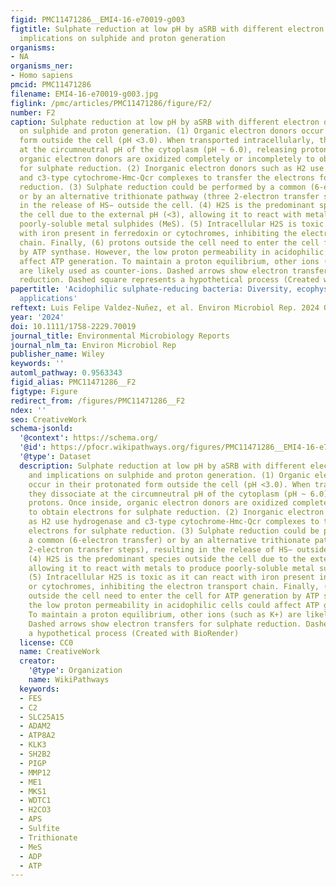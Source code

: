 ```yaml
---
figid: PMC11471286__EMI4-16-e70019-g003
figtitle: Sulphate reduction at low pH by aSRB with different electron donors and
  implications on sulphide and proton generation
organisms:
- NA
organisms_ner:
- Homo sapiens
pmcid: PMC11471286
filename: EMI4-16-e70019-g003.jpg
figlink: /pmc/articles/PMC11471286/figure/F2/
number: F2
caption: Sulphate reduction at low pH by aSRB with different electron donors and implications
  on sulphide and proton generation. (1) Organic electron donors occur in their protonated
  form outside the cell (pH <3.0). When transported intracellularly, they dissociate
  at the circumneutral pH of the cytoplasm (pH ~ 6.0), releasing protons. Once inside,
  organic electron donors are oxidized completely or incompletely to obtain electrons
  for sulphate reduction. (2) Inorganic electron donors such as H2 use hydrogenase
  and c3‐type cytochrome‐Hmc‐Qcr complexes to transfer the electrons for sulphate
  reduction. (3) Sulphate reduction could be performed by a common (6‐electron transfer)
  or by an alternative trithionate pathway (three 2‐electron transfer steps), resulting
  in the release of HS− outside the cell. (4) H2S is the predominant species outside
  the cell due to the external pH (<3), allowing it to react with metals to produce
  poorly‐soluble metal sulphides (MeS). (5) Intracellular H2S is toxic as it can react
  with iron present in ferredoxin or cytochromes, inhibiting the electron transport
  chain. Finally, (6) protons outside the cell need to enter the cell for ATP generation
  by ATP synthase. However, the low proton permeability in acidophilic cells could
  affect ATP generation. To maintain a proton equilibrium, other ions (such as K+)
  are likely used as counter‐ions. Dashed arrows show electron transfers for sulphate
  reduction. Dashed square represents a hypothetical process (Created with BioRender)
papertitle: 'Acidophilic sulphate‐reducing bacteria: Diversity, ecophysiology, and
  applications'
reftext: Luis Felipe Valdez‐Nuñez, et al. Environ Microbiol Rep. 2024 Oct;16(5).
year: '2024'
doi: 10.1111/1758-2229.70019
journal_title: Environmental Microbiology Reports
journal_nlm_ta: Environ Microbiol Rep
publisher_name: Wiley
keywords: ''
automl_pathway: 0.9563343
figid_alias: PMC11471286__F2
figtype: Figure
redirect_from: /figures/PMC11471286__F2
ndex: ''
seo: CreativeWork
schema-jsonld:
  '@context': https://schema.org/
  '@id': https://pfocr.wikipathways.org/figures/PMC11471286__EMI4-16-e70019-g003.html
  '@type': Dataset
  description: Sulphate reduction at low pH by aSRB with different electron donors
    and implications on sulphide and proton generation. (1) Organic electron donors
    occur in their protonated form outside the cell (pH <3.0). When transported intracellularly,
    they dissociate at the circumneutral pH of the cytoplasm (pH ~ 6.0), releasing
    protons. Once inside, organic electron donors are oxidized completely or incompletely
    to obtain electrons for sulphate reduction. (2) Inorganic electron donors such
    as H2 use hydrogenase and c3‐type cytochrome‐Hmc‐Qcr complexes to transfer the
    electrons for sulphate reduction. (3) Sulphate reduction could be performed by
    a common (6‐electron transfer) or by an alternative trithionate pathway (three
    2‐electron transfer steps), resulting in the release of HS− outside the cell.
    (4) H2S is the predominant species outside the cell due to the external pH (<3),
    allowing it to react with metals to produce poorly‐soluble metal sulphides (MeS).
    (5) Intracellular H2S is toxic as it can react with iron present in ferredoxin
    or cytochromes, inhibiting the electron transport chain. Finally, (6) protons
    outside the cell need to enter the cell for ATP generation by ATP synthase. However,
    the low proton permeability in acidophilic cells could affect ATP generation.
    To maintain a proton equilibrium, other ions (such as K+) are likely used as counter‐ions.
    Dashed arrows show electron transfers for sulphate reduction. Dashed square represents
    a hypothetical process (Created with BioRender)
  license: CC0
  name: CreativeWork
  creator:
    '@type': Organization
    name: WikiPathways
  keywords:
  - FES
  - C2
  - SLC25A15
  - ADAM2
  - ATP8A2
  - KLK3
  - SH2B2
  - PIGP
  - MMP12
  - ME1
  - MKS1
  - WDTC1
  - H2CO3
  - APS
  - Sulfite
  - Trithionate
  - MeS
  - ADP
  - ATP
---
```

